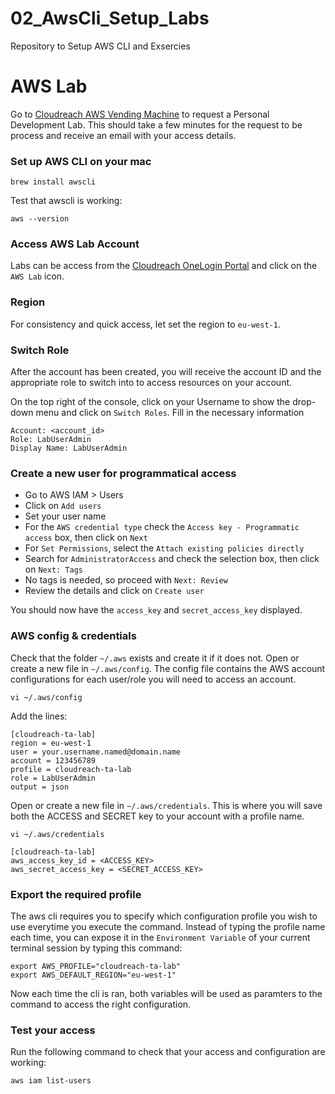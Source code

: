 # 02_AwsCli_Setup_Labs
Repository to Setup AWS CLI and Exsercies

# AWS Lab


Go to [Cloudreach AWS Vending Machine](https://aws.vending-machine.cloudreach.io/home/welcome) to request a Personal Development Lab.
This should take a few minutes for the request to be process and receive an email with your access details.

### Set up AWS CLI on your mac

```
brew install awscli
```

Test that awscli is working:

```
aws --version
```

### Access AWS Lab Account

Labs can be access from the [Cloudreach OneLogin Portal](https://cloudreach.onelogin.com) and click on the `AWS Lab` icon.

### Region

For consistency and quick access, let set the region to `eu-west-1`.

### Switch Role

After the account has been created, you will receive the account ID and the appropriate role to switch into to access resources on your account.

On the top right of the console, click on your Username to show the drop-down menu and click on `Switch Roles`. Fill in the necessary information

```
Account: <account_id>
Role: LabUserAdmin
Display Name: LabUserAdmin
```

### Create a new user for programmatical access

* Go to AWS IAM > Users
* Click on `Add users`
* Set your user name
* For the `AWS credential type` check the `Access key - Programmatic access` box, then click on `Next`
* For `Set Permissions`, select the `Attach existing policies directly`
* Search for `AdministratorAccess` and check the selection box, then click on `Next: Tags`
* No tags is needed, so proceed with `Next: Review`
* Review the details and click on `Create user`

You should now have the `access_key` and `secret_access_key` displayed.

### AWS config & credentials

Check that the folder `~/.aws` exists and create it if it does not. Open or create a new file in `~/.aws/config`. The config file contains the AWS account configurations for each user/role you will need to access an account.

```
vi ~/.aws/config
```

Add the lines:
```
[cloudreach-ta-lab]
region = eu-west-1
user = your.username.named@domain.name
account = 123456789
profile = cloudreach-ta-lab
role = LabUserAdmin
output = json
```

Open or create a new file in `~/.aws/credentials`. This is where you will save both the ACCESS and SECRET key to your account with a profile name.

```
vi ~/.aws/credentials
```

```
[cloudreach-ta-lab]
aws_access_key_id = <ACCESS_KEY>
aws_secret_access_key = <SECRET_ACCESS_KEY>
```

### Export the required profile

The aws cli requires you to specify which configuration profile you wish to use everytime you execute the command. Instead of typing the profile name each time, you can expose it in the `Environment Variable` of your current terminal session by typing this command:

```
export AWS_PROFILE="cloudreach-ta-lab"
export AWS_DEFAULT_REGION="eu-west-1"
```

Now each time the cli is ran, both variables will be used as paramters to the command to access the right configuration.

### Test your access

Run the following command to check that your access and configuration are working:

```
aws iam list-users
```
